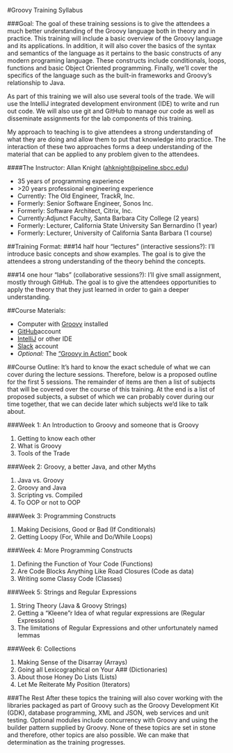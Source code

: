 #Groovy Training Syllabus

###Goal: 
The goal of these training sessions is to give the attendees a much better understanding of the Groovy language both in theory and in practice. This training will include a basic overview of the Groovy language and its applications. In addition, it will also cover the basics of the syntax and semantics of the language as it pertains to the basic constructs of any modern programing language. These constructs include conditionals, loops, functions and basic Object Oriented programming. Finally, we’ll cover the specifics of the language such as the built-in frameworks and Groovy’s relationship to Java.

As part of this training we will also use several tools of the trade. We will use the IntelliJ integrated development environment (IDE) to write and run out code. We will also use git and GitHub to manage our code as well as disseminate assignments for the lab components of this training.

My approach to teaching is to give attendees a strong understanding of what they are doing and allow them to put that knowledge into practice. The interaction of these two approaches forms a deep understanding of the material that can be applied to any problem given to the attendees.

####The Instructor: Allan Knight (ahknight@pipeline.sbcc.edu)

* 35 years of programming experience
* \>20 years professional engineering experience
* Currently: The Old Engineer, TrackR, Inc.
* Formerly: Senior Software Engineer, Sonos Inc.
* Formerly: Software Architect, Citrix, Inc.
* Currently:Adjunct Faculty, Santa Barbara City College (2 years)
* Formerly: Lecturer, California State University San Bernardino (1 year)
* Formerly: Lecturer, University of California Santa Barbara (1 course)


##Training Format:
###14 half hour “lectures” (interactive sessions?):
I’ll introduce basic concepts and show examples. The goal is to give the attendees a strong understanding of the theory behind the concepts.

###14 one hour “labs” (collaborative sessions?):
I’ll give small assignment, mostly through GitHub. The goal is to give the attendees opportunities to apply the theory that they just learned in order to gain a deeper understanding.

##Course Materials:
* Computer with [Groovy](http://groovy-lang.org/download.html) installed
* [GitHub](https://github.com/groovy-training-logicmonitor)account
* [IntelliJ](https://www.jetbrains.com/idea/download/) or other IDE
* [Slack](https://logicmonitor-groovy.slack.com) account
* _Optional:_ The [“Groovy in Action”](https://www.manning.com/books/groovy-in-action-second-edition) book

##Course Outline:
It’s hard to know the exact schedule of what we can cover during the lecture sessions. Therefore, below is a proposed outline for the first 5 sessions. The remainder of items are then a list of subjects that will be covered over the course of this training. At the end is a list of proposed subjects, a subset of which we can probably cover during our time together, that we can decide later which subjects we’d like to talk about.

###Week 1: An Introduction to Groovy and someone that is Groovy
1. Getting to know each other
1. What is Groovy
1. Tools of the Trade

###Week 2: Groovy, a better Java, and other Myths
1. Java vs. Groovy
2. Groovy and Java
3. Scripting vs. Compiled
4. To OOP or not to OOP

###Week 3: Programming Constructs
1. Making Decisions, Good or Bad (If Conditionals)
1. Getting Loopy (For, While and Do/While Loops)

###Week 4: More Programming Constructs
1. Defining the Function of Your Code (Functions)
1. Are Code Blocks Anything Like Road Closures (Code as data)
1. Writing some Classy Code (Classes)

###Week 5: Strings and Regular Expressions
1. String Theory (Java & Groovy Strings)
1. Getting a “Kleene”r Idea of what regular expressions are (Regular Expressions)
1. The limitations of Regular Expressions and other unfortunately named lemmas

###Week 6: Collections
1. Making Sense of the Disarray (Arrays)
1. Going all Lexicographical on Your A## (Dictionaries)
1. About those Honey Do Lists (Lists)
1. Let Me Reiterate My Position (Iterators)

###The Rest
After these topics the training will also cover working with the libraries packaged as part of Groovy such as the Groovy Development Kit (GDK), database programming, XML and JSON, web services and unit testing. Optional modules include concurrency with Groovy and using the builder pattern supplied by Groovy. None of these topics are set in stone and therefore, other topics are also possible. We can make that determination as the training progresses.


